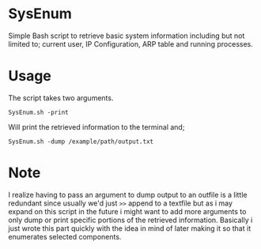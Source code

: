 # SysEnum
Simple Bash script to retrieve basic system information including but not limited to; current user, IP Configuration, ARP table and running processes.

# Usage
The script takes two arguments.

```
SysEnum.sh -print
```
Will print the retrieved information to the terminal and;

```
SysEnum.sh -dump /example/path/output.txt
```


# Note
I realize having to pass an argument to dump output to an outfile is a little redundant since usually we'd just ```>>``` append to a textfile but as i may expand on this script in the future i might want to add more arguments to only dump or print specific portions of the retrieved information. Basically i just wrote this part quickly with the idea in mind of later making it so that it enumerates selected components.
